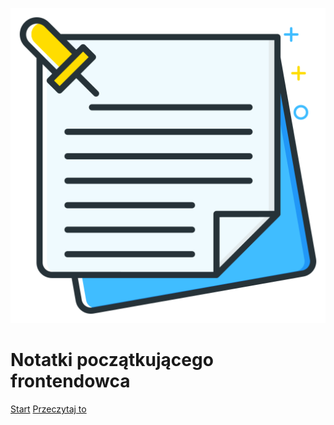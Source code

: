 <!-- markdownlint-disable MD041 -->

![logo](_media/notes.svg ':size=400x400')

# Notatki początkującego frontendowca

[Start](https://kasiaizak.github.io/notatki/#/podstawy)
[Przeczytaj to](README.md)
